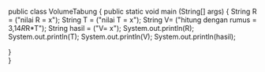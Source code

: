 public class VolumeTabung { public static void main (String[] args) {
    String R = ("nilai R = x");
    String T = ("nilai T = x");
    String V= ("hitung dengan rumus = 3,14*R*R*T"); 
    String hasil = ("V= x");
    System.out.println(R);
    System.out.println(T);
    System.out.println(V);
    System.out.println(hasil);
    
    
    
}    
}
